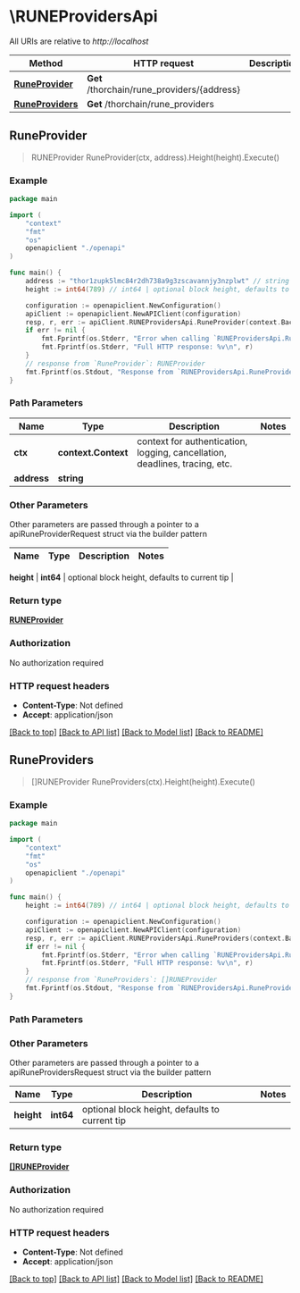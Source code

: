 # \RUNEProvidersApi

All URIs are relative to *http://localhost*

Method | HTTP request | Description
------------- | ------------- | -------------
[**RuneProvider**](RUNEProvidersApi.md#RuneProvider) | **Get** /thorchain/rune_providers/{address} | 
[**RuneProviders**](RUNEProvidersApi.md#RuneProviders) | **Get** /thorchain/rune_providers | 



## RuneProvider

> RUNEProvider RuneProvider(ctx, address).Height(height).Execute()





### Example

```go
package main

import (
    "context"
    "fmt"
    "os"
    openapiclient "./openapi"
)

func main() {
    address := "thor1zupk5lmc84r2dh738a9g3zscavannjy3nzplwt" // string | 
    height := int64(789) // int64 | optional block height, defaults to current tip (optional)

    configuration := openapiclient.NewConfiguration()
    apiClient := openapiclient.NewAPIClient(configuration)
    resp, r, err := apiClient.RUNEProvidersApi.RuneProvider(context.Background(), address).Height(height).Execute()
    if err != nil {
        fmt.Fprintf(os.Stderr, "Error when calling `RUNEProvidersApi.RuneProvider``: %v\n", err)
        fmt.Fprintf(os.Stderr, "Full HTTP response: %v\n", r)
    }
    // response from `RuneProvider`: RUNEProvider
    fmt.Fprintf(os.Stdout, "Response from `RUNEProvidersApi.RuneProvider`: %v\n", resp)
}
```

### Path Parameters


Name | Type | Description  | Notes
------------- | ------------- | ------------- | -------------
**ctx** | **context.Context** | context for authentication, logging, cancellation, deadlines, tracing, etc.
**address** | **string** |  | 

### Other Parameters

Other parameters are passed through a pointer to a apiRuneProviderRequest struct via the builder pattern


Name | Type | Description  | Notes
------------- | ------------- | ------------- | -------------

 **height** | **int64** | optional block height, defaults to current tip | 

### Return type

[**RUNEProvider**](RUNEProvider.md)

### Authorization

No authorization required

### HTTP request headers

- **Content-Type**: Not defined
- **Accept**: application/json

[[Back to top]](#) [[Back to API list]](../README.md#documentation-for-api-endpoints)
[[Back to Model list]](../README.md#documentation-for-models)
[[Back to README]](../README.md)


## RuneProviders

> []RUNEProvider RuneProviders(ctx).Height(height).Execute()





### Example

```go
package main

import (
    "context"
    "fmt"
    "os"
    openapiclient "./openapi"
)

func main() {
    height := int64(789) // int64 | optional block height, defaults to current tip (optional)

    configuration := openapiclient.NewConfiguration()
    apiClient := openapiclient.NewAPIClient(configuration)
    resp, r, err := apiClient.RUNEProvidersApi.RuneProviders(context.Background()).Height(height).Execute()
    if err != nil {
        fmt.Fprintf(os.Stderr, "Error when calling `RUNEProvidersApi.RuneProviders``: %v\n", err)
        fmt.Fprintf(os.Stderr, "Full HTTP response: %v\n", r)
    }
    // response from `RuneProviders`: []RUNEProvider
    fmt.Fprintf(os.Stdout, "Response from `RUNEProvidersApi.RuneProviders`: %v\n", resp)
}
```

### Path Parameters



### Other Parameters

Other parameters are passed through a pointer to a apiRuneProvidersRequest struct via the builder pattern


Name | Type | Description  | Notes
------------- | ------------- | ------------- | -------------
 **height** | **int64** | optional block height, defaults to current tip | 

### Return type

[**[]RUNEProvider**](RUNEProvider.md)

### Authorization

No authorization required

### HTTP request headers

- **Content-Type**: Not defined
- **Accept**: application/json

[[Back to top]](#) [[Back to API list]](../README.md#documentation-for-api-endpoints)
[[Back to Model list]](../README.md#documentation-for-models)
[[Back to README]](../README.md)

